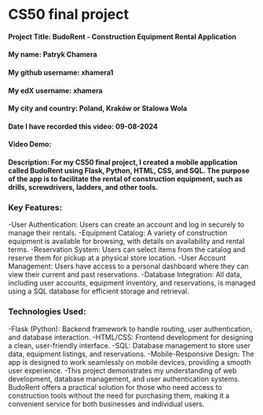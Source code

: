 # CS50 final project
#### Project Title: BudoRent - Construction Equipment Rental Application
#### My name: Patryk Chamera
#### My github username: xhamera1
#### My edX username: xhamera
#### My city and country: Poland, Kraków or Stalowa Wola
#### Date I have recorded this video: 09-08-2024
#### Video Demo:  <URL HERE>
#### Description: For my CS50 final project, I created a mobile application called BudoRent using Flask, Python, HTML, CSS, and SQL. The purpose of the app is to facilitate the rental of construction equipment, such as drills, screwdrivers, ladders, and other tools.
### Key Features:
-User Authentication: Users can create an account and log in securely to manage their rentals.
-Equipment Catalog: A variety of construction equipment is available for browsing, with details on availability and rental terms.
-Reservation System: Users can select items from the catalog and reserve them for pickup at a physical store location.
-User Account Management: Users have access to a personal dashboard where they can view their current and past reservations.
-Database Integration: All data, including user accounts, equipment inventory, and reservations, is managed using a SQL database for efficient storage and retrieval.
### Technologies Used:
-Flask (Python): Backend framework to handle routing, user authentication, and database interaction.
-HTML/CSS: Frontend development for designing a clean, user-friendly interface.
-SQL: Database management to store user data, equipment listings, and reservations.
-Mobile-Responsive Design: The app is designed to work seamlessly on mobile devices, providing a smooth user experience.
-This project demonstrates my understanding of web development, database management, and user authentication systems. BudoRent offers a practical solution for those who need access to construction tools without the need for purchasing them, making it a convenient service for both businesses and individual users.
